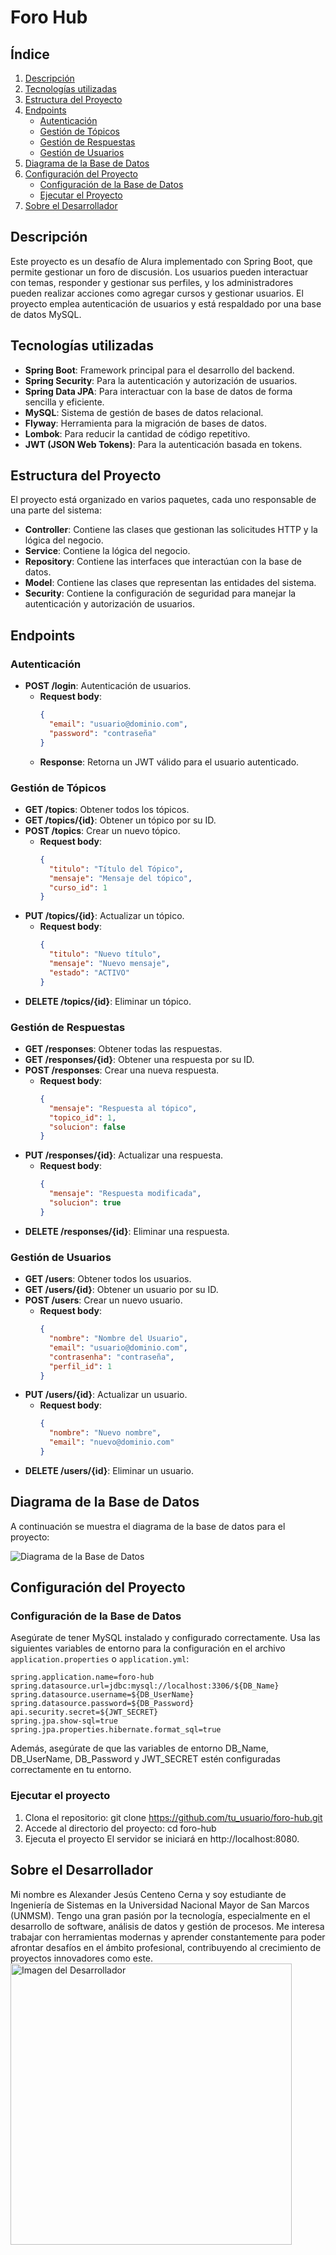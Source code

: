 # Foro Hub

## Índice
1. [Descripción](#descripción)
2. [Tecnologías utilizadas](#tecnologías-utilizadas)
3. [Estructura del Proyecto](#estructura-del-proyecto)
4. [Endpoints](#endpoints)
   - [Autenticación](#autenticación)
   - [Gestión de Tópicos](#gestión-de-tópicos)
   - [Gestión de Respuestas](#gestión-de-respuestas)
   - [Gestión de Usuarios](#gestión-de-usuarios)
5. [Diagrama de la Base de Datos](#diagrama-de-la-base-de-datos)
6. [Configuración del Proyecto](#configuración-del-proyecto)
   - [Configuración de la Base de Datos](#configuración-de-la-base-de-datos)
   - [Ejecutar el Proyecto](#ejecutar-el-proyecto)
7. [Sobre el Desarrollador](#sobre-el-desarrollador)

## Descripción
Este proyecto es un desafío de Alura implementado con Spring Boot, que permite gestionar un foro de discusión. Los usuarios pueden interactuar con temas, responder y gestionar sus perfiles, y los administradores pueden realizar acciones como agregar cursos y gestionar usuarios. El proyecto emplea autenticación de usuarios y está respaldado por una base de datos MySQL.

## Tecnologías utilizadas
- **Spring Boot**: Framework principal para el desarrollo del backend.
- **Spring Security**: Para la autenticación y autorización de usuarios.
- **Spring Data JPA**: Para interactuar con la base de datos de forma sencilla y eficiente.
- **MySQL**: Sistema de gestión de bases de datos relacional.
- **Flyway**: Herramienta para la migración de bases de datos.
- **Lombok**: Para reducir la cantidad de código repetitivo.
- **JWT (JSON Web Tokens)**: Para la autenticación basada en tokens.

## Estructura del Proyecto
El proyecto está organizado en varios paquetes, cada uno responsable de una parte del sistema:

- **Controller**: Contiene las clases que gestionan las solicitudes HTTP y la lógica del negocio.
- **Service**: Contiene la lógica del negocio.
- **Repository**: Contiene las interfaces que interactúan con la base de datos.
- **Model**: Contiene las clases que representan las entidades del sistema.
- **Security**: Contiene la configuración de seguridad para manejar la autenticación y autorización de usuarios.

## Endpoints

### Autenticación
- **POST /login**: Autenticación de usuarios.
  - **Request body**: 
    ```json
    {
      "email": "usuario@dominio.com",
      "password": "contraseña"
    }
    ```
  - **Response**: Retorna un JWT válido para el usuario autenticado.

### Gestión de Tópicos
- **GET /topics**: Obtener todos los tópicos.
- **GET /topics/{id}**: Obtener un tópico por su ID.
- **POST /topics**: Crear un nuevo tópico.
  - **Request body**:
    ```json
    {
      "titulo": "Título del Tópico",
      "mensaje": "Mensaje del tópico",
      "curso_id": 1
    }
    ```
- **PUT /topics/{id}**: Actualizar un tópico.
  - **Request body**:
    ```json
    {
      "titulo": "Nuevo título",
      "mensaje": "Nuevo mensaje",
      "estado": "ACTIVO"
    }
    ```
- **DELETE /topics/{id}**: Eliminar un tópico.

### Gestión de Respuestas
- **GET /responses**: Obtener todas las respuestas.
- **GET /responses/{id}**: Obtener una respuesta por su ID.
- **POST /responses**: Crear una nueva respuesta.
  - **Request body**:
    ```json
    {
      "mensaje": "Respuesta al tópico",
      "topico_id": 1,
      "solucion": false
    }
    ```
- **PUT /responses/{id}**: Actualizar una respuesta.
  - **Request body**:
    ```json
    {
      "mensaje": "Respuesta modificada",
      "solucion": true
    }
    ```
- **DELETE /responses/{id}**: Eliminar una respuesta.

### Gestión de Usuarios
- **GET /users**: Obtener todos los usuarios.
- **GET /users/{id}**: Obtener un usuario por su ID.
- **POST /users**: Crear un nuevo usuario.
  - **Request body**:
    ```json
    {
      "nombre": "Nombre del Usuario",
      "email": "usuario@dominio.com",
      "contrasenha": "contraseña",
      "perfil_id": 1
    }
    ```
- **PUT /users/{id}**: Actualizar un usuario.
  - **Request body**:
    ```json
    {
      "nombre": "Nuevo nombre",
      "email": "nuevo@dominio.com"
    }
    ```
- **DELETE /users/{id}**: Eliminar un usuario.

## Diagrama de la Base de Datos
A continuación se muestra el diagrama de la base de datos para el proyecto:

![Diagrama de la Base de Datos]([./images/db-diagram.png](https://private-user-images.githubusercontent.com/133540626/399143429-249dd885-08dc-484c-adb7-2267e7e56c15.png?jwt=eyJhbGciOiJIUzI1NiIsInR5cCI6IkpXVCJ9.eyJpc3MiOiJnaXRodWIuY29tIiwiYXVkIjoicmF3LmdpdGh1YnVzZXJjb250ZW50LmNvbSIsImtleSI6ImtleTUiLCJleHAiOjE3MzU0NTcwMDUsIm5iZiI6MTczNTQ1NjcwNSwicGF0aCI6Ii8xMzM1NDA2MjYvMzk5MTQzNDI5LTI0OWRkODg1LTA4ZGMtNDg0Yy1hZGI3LTIyNjdlN2U1NmMxNS5wbmc_WC1BbXotQWxnb3JpdGhtPUFXUzQtSE1BQy1TSEEyNTYmWC1BbXotQ3JlZGVudGlhbD1BS0lBVkNPRFlMU0E1M1BRSzRaQSUyRjIwMjQxMjI5JTJGdXMtZWFzdC0xJTJGczMlMkZhd3M0X3JlcXVlc3QmWC1BbXotRGF0ZT0yMDI0MTIyOVQwNzE4MjVaJlgtQW16LUV4cGlyZXM9MzAwJlgtQW16LVNpZ25hdHVyZT03MmE0NWY1MDY3M2ZkNjg4MTlhYWNhNmE5OWMwMjFhNzRjMDc4ZjIzMGUxODM3ODRmZDQxYzQxMTZhNTg5MGJjJlgtQW16LVNpZ25lZEhlYWRlcnM9aG9zdCJ9.PIGMq5u-SyWtyghFghGmGrvQhCRe6mQMZRFPigSGtyo))

## Configuración del Proyecto

### Configuración de la Base de Datos
Asegúrate de tener MySQL instalado y configurado correctamente. Usa las siguientes variables de entorno para la configuración en el archivo `application.properties` o `application.yml`:

```properties
spring.application.name=foro-hub
spring.datasource.url=jdbc:mysql://localhost:3306/${DB_Name}
spring.datasource.username=${DB_UserName}
spring.datasource.password=${DB_Password}
api.security.secret=${JWT_SECRET}
spring.jpa.show-sql=true
spring.jpa.properties.hibernate.format_sql=true
```
Además, asegúrate de que las variables de entorno DB_Name, DB_UserName, DB_Password y JWT_SECRET estén configuradas correctamente en tu entorno.

### Ejecutar el proyecto
1. Clona el repositorio:
git clone https://github.com/tu_usuario/foro-hub.git
2. Accede al directorio del proyecto:
cd foro-hub
3. Ejecuta el proyecto
El servidor se iniciará en http://localhost:8080.

## Sobre el Desarrollador
Mi nombre es Alexander Jesús Centeno Cerna y soy estudiante de Ingeniería de Sistemas en la Universidad Nacional Mayor de San Marcos (UNMSM). Tengo una gran pasión por la tecnología, especialmente en el desarrollo de software, análisis de datos y gestión de procesos. Me interesa trabajar con herramientas modernas y aprender constantemente para poder afrontar desafíos en el ámbito profesional, contribuyendo al crecimiento de proyectos innovadores como este.
<img src="https://github.com/user-attachments/assets/05880886-01b3-49ec-bad3-5553be56523d" alt="Imagen del Desarrollador" style="width: 450px; height: auto;">
